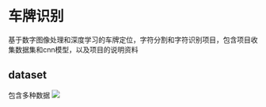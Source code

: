 # 车牌识别

基于数字图像处理和深度学习的车牌定位，字符分割和字符识别项目，包含项目收集数据集和cnn模型，以及项目的说明资料
## dataset
包含多种数据
![](https://github.com/Yuqi-Zest/Vehicle-License-Plate-Recognition/blob/master/dataset.JPG)
